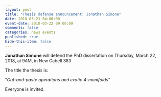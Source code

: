 ```yaml
---
layout: post
title: "Thesis defense announcement: Jonathan Simone"
date: 2018-03-21 04:00:00
event-date: 2018-03-22 09:00:00
comments: false
categories: news events
published: true
hide-this-item: false
---
```


**Jonathan Simone** will defend the PhD dissertation on Thursday, March 22, 2018, at 9AM, in New Cabell 383

The title the thesis is:

"_Cut-and-paste operations and exotic 4-manifolds_"

Everyone is invited.

